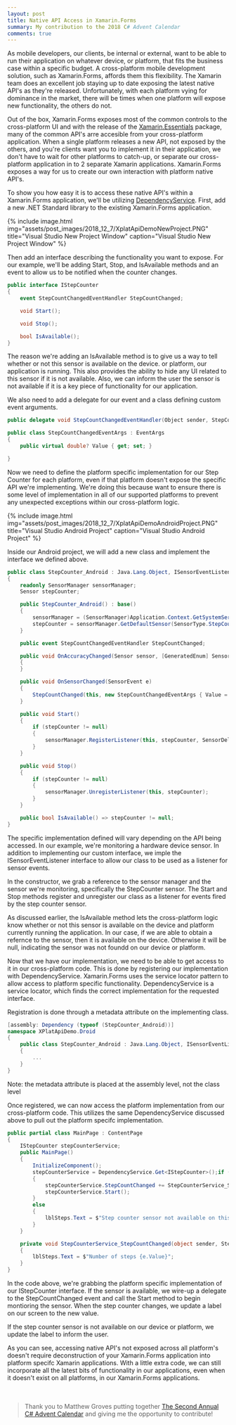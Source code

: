 ```yaml
---
layout: post
title: Native API Access in Xamarin.Forms
summary: My contribution to the 2018 C# Advent Calendar
comments: true
---
```


As mobile developers, our clients, be internal or external, want to be able to run their application on whatever device, or platform, that fits the business case within a specific budget. A cross-platform mobile development solution, such as Xamarin.Forms, affords them this flexibility. The Xamarin team does an excellent job staying up to date exposing the latest native API's as they're released. Unfortunately, with each platform vying for dominance in the market, there will be times when one platform will expose new functionality, the others do not.

Out of the box, Xamarin.Forms exposes most of the common controls to the cross-platform UI and with the release of the [Xamarin.Essentials](https://docs.microsoft.com/en-us/xamarin/essentials/) package, many of the common API's arre accesible from your cross-platform application. When a single platform releases a new API, not exposed by the others, and you're clients want you to implement it in their application, we don't have to wait for other platforms to catch-up, or separate our cross-platform application in to 2 separate Xamarin applications. Xamarin.Forms exposes a way for us to create our own interaction with platform native API's.

To show you how easy it is to access these native API's within a Xamarin.Forms application, we'll be utilizing [DependencyService](https://docs.microsoft.com/en-us/xamarin/xamarin-forms/app-fundamentals/dependency-service/introduction). First, add a new .NET Standard library to the existing Xamarin.Forms application.

{% include image.html
            img="assets/post_images/2018_12_7/XplatApiDemoNewProject.PNG"
            title="Visual Studio New Project Window"
            caption="Visual Studio New Project Window" %}

Then add an interface describing the functionality you want to expose. For our example, we'll be adding Start, Stop, and IsAvailable methods and an event to allow us to be notified when the counter changes.

```csharp
public interface IStepCounter
{
    event StepCountChangedEventHandler StepCountChanged;

    void Start();

    void Stop();

    bool IsAvailable();
}
```

The reason we're adding an IsAvailable method is to give us a way to tell whether or not this sensor is available on the device. or platform, our application is running. This also provides the ability to hide any UI related to this sensor if it is not available. Also, we can inform the user the sensor is not available if it is a key piece of functionality for our application. 

We also need to add a delegate for our event and a class defining custom event arguments.

```csharp
public delegate void StepCountChangedEventHandler(Object sender, StepCountChangedEventArgs e);

public class StepCountChangedEventArgs : EventArgs
{
    public virtual double? Value { get; set; }

}
```

Now we need to define the platform specific implementation for our Step Counter for each platform, even if that platform doesn't expose the specific API we're implementing. We're doing this because want to ensure there is some level of implementation in all of our supported platforms to prevent any unexpected exceptions within our cross-platform logic. 

{% include image.html
            img="assets/post_images/2018_12_7/XplatApiDemoAndroidProject.PNG"
            title="Visual Studio Android Project"
            caption="Visual Studio Android Project" %}

Inside our Android project, we will add a new class and implement the interface we defined above.

```csharp
public class StepCounter_Android : Java.Lang.Object, ISensorEventListener, IStepCounter
{
    readonly SensorManager sensorManager;
    Sensor stepCounter;

    public StepCounter_Android() : base()
    {
        sensorManager = (SensorManager)Application.Context.GetSystemService(Context.SensorService);
        stepCounter = sensorManager.GetDefaultSensor(SensorType.StepCounter);
    }

    public event StepCountChangedEventHandler StepCountChanged;

    public void OnAccuracyChanged(Sensor sensor, [GeneratedEnum] SensorStatus accuracy)
    {
    }

    public void OnSensorChanged(SensorEvent e)
    {
        StepCountChanged(this, new StepCountChangedEventArgs { Value = e.Values[0] });
    }

    public void Start()
    {
        if (stepCounter != null)
        {
            sensorManager.RegisterListener(this, stepCounter, SensorDelay.Normal);
        }
    }

    public void Stop()
    {
        if (stepCounter != null)
        {
            sensorManager.UnregisterListener(this, stepCounter); 
        }
    }

    public bool IsAvailable() => stepCounter != null;        
}
```

The specific implementation defined will vary depending on the API being accessed. In our example, we're monitoring a hardware device sensor. In addition to implementing our custom interface, we imple the ISensorEventListener interface to allow our class to be used as a listener for sensor events. 

In the constructor, we grab a reference to the sensor manager and the sensor we're monitoring, specifically the StepCounter sensor. The Start and Stop methods register and unregister our class as a listener for events fired by the step counter sensor.

As discussed earlier, the IsAvailable method lets the cross-platform logic know whether or not this sensor is available on the device and platform currently running the application. In our case, if we are able to obtain a refernce to the sensor, then it is available on the device. Otherwise it will be null, indicating the sensor was not foundd on our device or platform.

Now that we have our implementation, we need to be able to get access to it in our cross-platform code. This is done by registering our implementation with DependencyService. Xamarin.Forms uses the service locator pattern to allow access to platform specific functionality. DependencyService is a service locator, which finds the correct implementation for the requested interface. 

Registration is done through a metadata attribute on the implementing class.

```csharp
[assembly: Dependency (typeof (StepCounter_Android))]
namespace XPlatApiDemo.Droid
{
    public class StepCounter_Android : Java.Lang.Object, ISensorEventListener, IStepCounter
    {
        ...
    }
}
```

Note: the metadata attribute is placed at the assembly level, not the class level

Once registered, we can now access the platform implementation from our cross-platform code. This utilizes the same DependencyService discussed above to pull out the platform specifc implementation.

```csharp
public partial class MainPage : ContentPage
{
    IStepCounter stepCounterService;
    public MainPage()
    {
        InitializeComponent();
        stepCounterService = DependencyService.Get<IStepCounter>();if (stepCounterService.IsAvailable())
        {
            stepCounterService.StepCountChanged += StepCounterService_StepCountChanged;
            stepCounterService.Start();
        }
        else
        {
            lblSteps.Text = $"Step counter sensor not available on this device";
        }
    }

    private void StepCounterService_StepCountChanged(object sender, StepCountChangedEventArgs e)
    {
        lblSteps.Text = $"Number of steps {e.Value}";
    }
}
```

In the code above, we're grabbing the platform specific implementation of our IStepCounter interface. If the sensor is available, we wire-up a delegate to the StepCountChanged event and call the Start method to begin montioring the sensor. When the step counter changes, we update a label on our screen to the new value.

If the step counter sensor is not available on our device or platform, we update the label to inform the user.

As you can see, accessing native API's not exposed across all platform's doesn't require deconstruction of your Xamarin.Forms application into platform specifc Xamarin applications. With a little extra code, we can still incorporate all the latest bits of functionality in our applications, even when it doesn't exist on all platforms, in our Xamarin.Forms applications.
<br/><br/><br/>

> Thank you to Matthew Groves putting together [The Second Annual C# Advent Calendar](https://crosscuttingconcerns.com/The-Second-Annual-C-Advent) and giving me the opportunity to contribute!

<br/>